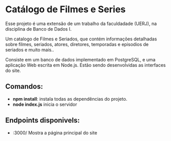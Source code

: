 # Catálogo de Filmes e Series
Esse projeto é uma extensão de um trabalho da faculdadade (UERJ), na disciplina de Banco de Dados I.

Um catalogo de Filmes e Seriados, que contém informações detalhadas sobre filmes, seriados, atores, diretores, temporadas e episodios de seriados
e muito mais..

Consiste em um banco de dados implementado em PostgreSQL, e uma aplicação Web escrita em Node.js.
Estão sendo desenvolvidas as interfaces do site.

## Comandos:

* **npm install**: instala todas as dependências do projeto.
* **node index.js** inicia o servidor

## Endpoints disponivels:

* <server-ip>:3000/  Mostra a página principal do site
